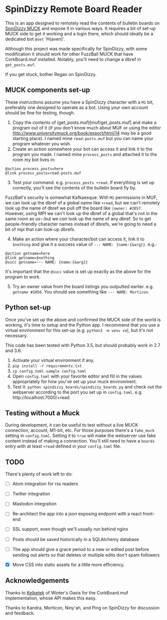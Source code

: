 SpinDizzy Remote Board Reader
=============================

This is an app designed to remotely read the contents of bulletin boards on [SpinDizzy MUCK](https://muck.spindizzy.org) and expose it in various ways. It requires a bit of set-up MUCK side to get it working and a login there, which should ideally be a dedicated bot `@set` 'H(aven)'.

Although this project was made specifically for SpinDizzy, with some modification it should work for other FuzzBall MUCK that have CorkBoard.muf installed. Notably, you'll need to change a dbref in `get_posts.muf`.

If you get stuck, bother Regan on SpinDizzy.


MUCK components set-up
----------------------
These instructions assume you have a SpinDizzy character with a `M1` bit, preferably one designed to operate as a bot. Using your own account should be fine for testing, though.

1. Copy the contents of (get_posts.muf)[muf/get_posts.muf] and make a program out of it (if you don't know much about MUF or using the editor http://www.universitymuck.org/book/export/html/14 may be a good starting place).
I named mine `read-posts.muf` but you can name your program whatever you wish.
2. Create an action somewhere your bot can access it and link it to the program you made. I named mine `process_posts` and attached it to the room my bot lives in:
  ```
  @action process_posts=here
  @link process_posts=read-posts.muf
  ```
3. Test your command. e.g. `process_posts +read`. If everything is set up correctly, you'll see the contents of the bulletin board fly by.

FuzzBall's security is somewhat Kafkaesque: With `M1` permissions in MUF, we can look up the dbref of a global name like `+read`, but we can't remotely look up the name of dbref we pull off the board like `|owner: #2057`. However, using MPI we can't look up the dbref of a global that's not in the same room as us--but we _can_ look up the name of any dbref. So to get people-friendly character names instead of dbrefs, we're going to need a bit of mpi that can look-up dbrefs.

4. Make an action where your character/bot can access it, link it to `$nothing` and give it a success value of `--- NAME: {name:{&arg}}`. e.g.:
  ```
  @action getname=here
  @link getname=$nothing
  @succ getname=--- NAME: {name:{&arg}}
  ```
It's important that the `@succ` value is set up exactly as the above for the program to work.

5. Try an owner value from the board listings you outputted earlier. e.g. `getname #2056`. You should see something like `--- NAME: Morticon`.


Python set-up
-------------
Once you've set up the above and confirmed the MUCK side of the world is working, it's time to setup and the Python app. I recommend that you use a virtual environment for this set-up (e.g. `python3 -m venv ve`), but it's not necessary.

This code has been tested with Python 3.5, but should probably work in 2.7 and 3.6.
  1. Activate your virtual environment if any.
  2. `pip install -r requirements.txt`
  3. `cp config.toml.sample config.toml`
  4. Open `config.toml` with your favorite editor and fill in the values appropriately for how you've set up your muck environment.
  5. Test it: `python spindizzy_boards/spindizzy_boards.py` and check out the webserver according to the port you set up in `config.toml`. e.g. http://localhost:7000/+read


Testing without a Muck
----------------------
During development, it can be useful to test without a live MUCK connection, account, M1-bit, etc. For those purposes there's a `fake_muck` setting in `config.toml`. Setting it to `true` will make the webserver use fake content instead of making a connection.
You'll still need to have a `boards` entry with at least `+read` defined in your `config.toml` file.


TODO
----
There's plenty of work left to do:
 - [ ] Atom integration for rss readers
 - [ ] Twitter integration
 - [ ] Mastodon integration
 - [ ] Re-architect the app into a json exposing endpoint with a react front-end
 - [ ] SSL support, even though we'll usually run behind nginx
 - [ ] Posts should be saved historically in a SQLAlchemy database
 - [ ] The app should give a grace period to a new or edited post before sending out alerts so that deletes or multiple edits don't spam followers
 - [X] Move CSS into static assets for a little more efficiency.


Acknowledgements
----------------
Thanks to [Kelketek](https://github.com/kelketek) of Winter's Oasis for the CorkBoard.muf implementation, whose API makes this easy.

Thanks to Kandra, Morticon, Niny'ah, and Ping on SpinDizzy for discussion and feedback.
